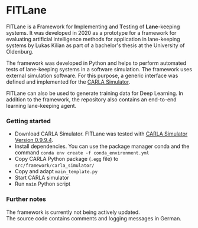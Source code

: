 # FITLane
FITLane is a **F**ramework for **I**mplementing and **T**esting of **Lane**-keeping systems.
It was developed in 2020 as a prototype for a framework for evaluating artificial intelligence methods for application in lane-keeping systems by Lukas Kilian as part of a bachelor's thesis at the University of Oldenburg.

The framework was developed in Python and helps to perform automated tests of lane-keeping systems in a software simulation.
The framework uses external simulation software. For this purpose, a generic interface was defined and implemented for the [CARLA Simulator](https://github.com/carla-simulator/carla).

FITLane can also be used to generate training data for Deep Learning. In addition to the framework, the repository also contains an end-to-end learning lane-keeping agent.

### Getting started

- Download CARLA Simulator. FITLane was tested with [CARLA Simulator Version 0.9.9.4](https://github.com/carla-simulator/carla/releases/tag/0.9.9).
- Install dependencies. You can use the package manager conda and the command `conda env create -f conda_environment.yml`
- Copy CARLA Python package (`.egg` file) to `src/framework/carla_simulator/`
- Copy and adapt `main_template.py`
- Start CARLA simulator
- Run `main` Python script

### Further notes
The framework is currently not being actively updated.  
The source code contains comments and logging messages in German.
